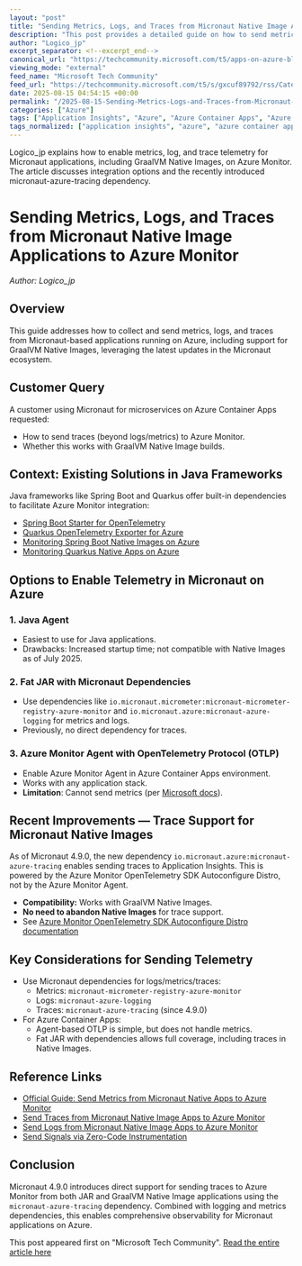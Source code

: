 ```yaml
---
layout: "post"
title: "Sending Metrics, Logs, and Traces from Micronaut Native Image Applications to Azure Monitor"
description: "This post provides a detailed guide on how to send metrics, logs, and traces from Micronaut applications, including GraalVM Native Image builds, to Azure Monitor using the latest features in Micronaut 4.9.0. It covers suitable integration methods, dependency choices, Azure Container Apps specifics, and addresses compatibility with OpenTelemetry and Azure Monitor offerings."
author: "Logico_jp"
excerpt_separator: <!--excerpt_end-->
canonical_url: "https://techcommunity.microsoft.com/t5/apps-on-azure-blog/send-signals-from-micronaut-native-image-applications-to-azure/ba-p/4443735"
viewing_mode: "external"
feed_name: "Microsoft Tech Community"
feed_url: "https://techcommunity.microsoft.com/t5/s/gxcuf89792/rss/Category?category.id=Azure"
date: 2025-08-15 04:54:15 +00:00
permalink: "/2025-08-15-Sending-Metrics-Logs-and-Traces-from-Micronaut-Native-Image-Applications-to-Azure-Monitor.html"
categories: ["Azure"]
tags: ["Application Insights", "Azure", "Azure Container Apps", "Azure Monitor", "Cloud Native", "Community", "Distributed Tracing", "Fat JAR", "GraalVM Native Image", "Java", "Java Agent", "Log Analytics Workspace", "Logging", "Metrics", "Micronaut", "Micronaut Azure Tracing", "Monitoring", "Observability", "OpenTelemetry"]
tags_normalized: ["application insights", "azure", "azure container apps", "azure monitor", "cloud native", "community", "distributed tracing", "fat jar", "graalvm native image", "java", "java agent", "log analytics workspace", "logging", "metrics", "micronaut", "micronaut azure tracing", "monitoring", "observability", "opentelemetry"]
---
```


Logico_jp explains how to enable metrics, log, and trace telemetry for Micronaut applications, including GraalVM Native Images, on Azure Monitor. The article discusses integration options and the recently introduced micronaut-azure-tracing dependency.<!--excerpt_end-->

# Sending Metrics, Logs, and Traces from Micronaut Native Image Applications to Azure Monitor

*Author: Logico_jp*

## Overview

This guide addresses how to collect and send metrics, logs, and traces from Micronaut-based applications running on Azure, including support for GraalVM Native Images, leveraging the latest updates in the Micronaut ecosystem.

## Customer Query

A customer using Micronaut for microservices on Azure Container Apps requested:

- How to send traces (beyond logs/metrics) to Azure Monitor.
- Whether this works with GraalVM Native Image builds.

## Context: Existing Solutions in Java Frameworks

Java frameworks like Spring Boot and Quarkus offer built-in dependencies to facilitate Azure Monitor integration:

- [Spring Boot Starter for OpenTelemetry](https://opentelemetry.io/docs/zero-code/java/spring-boot-starter/)
- [Quarkus OpenTelemetry Exporter for Azure](https://docs.quarkiverse.io/quarkus-opentelemetry-exporter/dev/quarkus-opentelemetry-exporter-azure.html)
- [Monitoring Spring Boot Native Images on Azure](https://devblogs.microsoft.com/java/monitor-your-spring-boot-native-image-application-on-azure/)
- [Monitoring Quarkus Native Apps on Azure](https://devblogs.microsoft.com/java/monitor-your-quarkus-native-application-on-azure/)

## Options to Enable Telemetry in Micronaut on Azure

### 1. Java Agent

- Easiest to use for Java applications.
- Drawbacks: Increased startup time; not compatible with Native Images as of July 2025.

### 2. Fat JAR with Micronaut Dependencies

- Use dependencies like `io.micronaut.micrometer:micronaut-micrometer-registry-azure-monitor` and `io.micronaut.azure:micronaut-azure-logging` for metrics and logs.
- Previously, no direct dependency for traces.

### 3. Azure Monitor Agent with OpenTelemetry Protocol (OTLP)

- Enable Azure Monitor Agent in Azure Container Apps environment.
- Works with any application stack.
- **Limitation**: Cannot send metrics (per [Microsoft docs](https://learn.microsoft.com/azure/container-apps/opentelemetry-agents)).

## Recent Improvements — Trace Support for Micronaut Native Images

As of Micronaut 4.9.0, the new dependency `io.micronaut.azure:micronaut-azure-tracing` enables sending traces to Application Insights. This is powered by the Azure Monitor OpenTelemetry SDK Autoconfigure Distro, not by the Azure Monitor Agent.

- **Compatibility:** Works with GraalVM Native Images.
- **No need to abandon Native Images** for trace support.
- See [Azure Monitor OpenTelemetry SDK Autoconfigure Distro documentation](https://learn.microsoft.com/java/api/overview/azure/monitor-opentelemetry-autoconfigure-readme?view=azure-java-stable)

## Key Considerations for Sending Telemetry

- Use Micronaut dependencies for logs/metrics/traces:
  - Metrics: `micronaut-micrometer-registry-azure-monitor`
  - Logs: `micronaut-azure-logging`
  - Traces: `micronaut-azure-tracing` (since 4.9.0)
- For Azure Container Apps:
  - Agent-based OTLP is simple, but does not handle metrics.
  - Fat JAR with dependencies allows full coverage, including traces in Native Images.

## Reference Links

- [Official Guide: Send Metrics from Micronaut Native Apps to Azure Monitor](https://techcommunity.microsoft.com/blog/appsonazureblog/send-metrics-from-micronaut-native-image-applications-to-azure-monitor/4443763)
- [Send Traces from Micronaut Native Image Apps to Azure Monitor](https://techcommunity.microsoft.com/blog/appsonazureblog/send-traces-from-micronaut-native-image-applications-to-azure-monitor/4443791)
- [Send Logs from Micronaut Native Image Apps to Azure Monitor](https://techcommunity.microsoft.com/blog/appsonazureblog/send-logs-from-micronaut-native-image-applications-to-azure-monitor/4443867)
- [Send Signals via Zero-Code Instrumentation](https://techcommunity.microsoft.com/blog/appsonazureblog/send-signals-from-micronaut-applications-to-azure-monitor-through-zero-code-inst/4443884)

## Conclusion

Micronaut 4.9.0 introduces direct support for sending traces to Azure Monitor from both JAR and GraalVM Native Image applications using the `micronaut-azure-tracing` dependency. Combined with logging and metrics dependencies, this enables comprehensive observability for Micronaut applications on Azure.

This post appeared first on "Microsoft Tech Community". [Read the entire article here](https://techcommunity.microsoft.com/t5/apps-on-azure-blog/send-signals-from-micronaut-native-image-applications-to-azure/ba-p/4443735)
